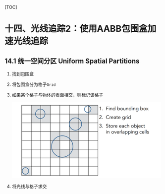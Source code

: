 [TOC]

# 十四、光线追踪2：使用AABB包围盒加速光线追踪

## 14.1	统一空间分区 Uniform Spatial Partitions

1. 找到包围盒

2. 将包围盒分为格子`Grid`

3. 如果某个格子与物体的表面相交，则标记该格子

   <img src="AssetMarkdown/image-20230321222357738.png" alt="image-20230321222357738" style="zoom:80%;" />

4. 将光线与格子求交